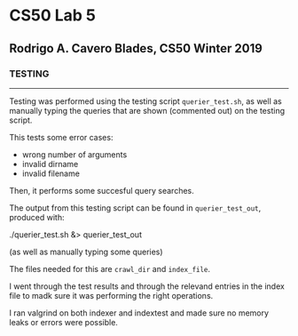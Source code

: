 # CS50 Lab 5
## Rodrigo A. Cavero Blades, CS50 Winter 2019

### TESTING
---
Testing was performed using the testing script `querier_test.sh`, as well as manually typing the queries that are shown (commented out) on the testing script.

This tests some error cases:
* wrong number of arguments
* invalid dirname
* invalid filename

Then, it performs some succesful query searches. 

The output from this testing script can be found in `querier_test_out`, produced with:

./querier_test.sh &> querier_test_out

(as well as manually typing some queries)

The files needed for this are `crawl_dir` and `index_file`.

I went through the test results and through the relevand entries in the index file to madk sure it was performing the right operations.

I ran valgrind on both indexer and indextest and made sure no memory leaks or errors were possible.